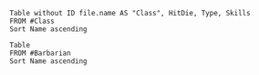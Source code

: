 ```dataview
Table without ID file.name AS "Class", HitDie, Type, Skills
FROM #Class 
Sort Name ascending
```





```dataview
Table 
FROM #Barbarian  
Sort Name ascending
```
